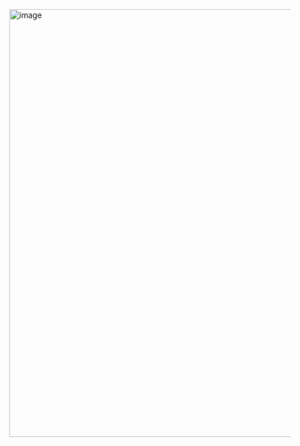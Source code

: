 <img width="1426" height="766" alt="image" src="https://github.com/user-attachments/assets/72bf2c3b-ccdc-4a5a-ae90-a89495a1b9a8" />
